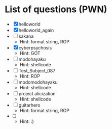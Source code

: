 # List of questions (PWN)

- [x] helloworld
- [x] helloworld_again
- [ ] sakana
    - Hint: format string, ROP
- [x] cyberpsychosis
    - Hint: GOT
- [ ] modohayaku
    - Hint: shellcode
- [ ] Test_Subject_087
    - Hint: ROP
- [ ] modomodohayaku
    - Hint: shellcode
- [ ] project alicization
    - Hint: shellcode
- [ ] guitarhero
    - Hint: format string, ROP
- [ ] [Bonus]: modomodomodohayaku
    - Hint: :)
